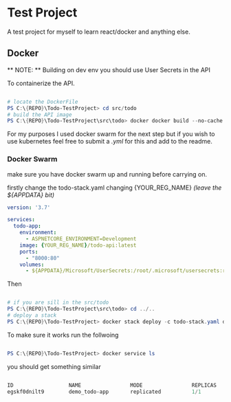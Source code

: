 # Test Project

A test project for myself to learn react/docker and anything else.

## Docker 

** NOTE: ** Building on dev env you should use User Secrets in the API 

To containerize the API.

```powershell 

# locate the DockerFile
PS C:\{REPO}\Todo-TestProject> cd src/todo
# build the API image 
PS C:\{REPO}\Todo-TestProject\src\todo> docker docker build --no-cache -t {YOUR_REG_NAME}/todo-api .

```
For my purposes I used docker swarm for the next step but if you wish to use kubernetes feel free to submit a *.yml* for this and add to the readme.

### Docker Swarm

make sure you have docker swarm up and running before carrying on.

firstly change the todo-stack.yaml changing {YOUR_REG_NAME} *(leave the ${APPDATA} bit)*

```yaml
version: '3.7'    

services:
  todo-app:
    environment:
      - ASPNETCORE_ENVIRONMENT=Development
    image: {YOUR_REG_NAME}/todo-api:latest
    ports:
      - "8000:80"  
    volumes:
      - ${APPDATA}/Microsoft/UserSecrets:/root/.microsoft/usersecrets:ro
```

Then

```powershell 

# if you are sill in the src/todo
PS C:\{REPO}\Todo-TestProject\src\todo> cd ../..
# deploy a stack
PS C:\{REPO}\Todo-TestProject> docker stack deploy -c todo-stack.yaml demo

```
To make sure it works run the follwoing 

```powershell

PS C:\{REPO}\Todo-TestProject> docker service ls

```
you should get something similar

```powershell

ID                  NAME                MODE                REPLICAS            IMAGE                      PORTS
egskf0dnilt9        demo_todo-app       replicated          1/1                 samb1990/todo-api:latest   *:8000->80/tcp

```

